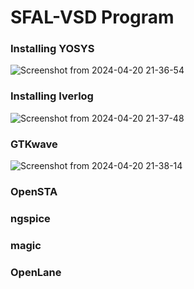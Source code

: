 # SFAL-VSD Program

### Installing YOSYS
![Screenshot from 2024-04-20 21-36-54](https://github.com/naruto2705/SFAL-VSD-Bharath/assets/34330742/e4763fb2-f6b6-4bd5-8642-77f491c8a031)

### Installing Iverlog
![Screenshot from 2024-04-20 21-37-48](https://github.com/naruto2705/SFAL-VSD-Bharath/assets/34330742/314bff04-2f23-45af-9cf1-3613d2de56a0)


### GTKwave
![Screenshot from 2024-04-20 21-38-14](https://github.com/naruto2705/SFAL-VSD-Bharath/assets/34330742/da21af90-db02-488e-b54e-7f810f33d8c2)


### OpenSTA

### ngspice

### magic

### OpenLane


